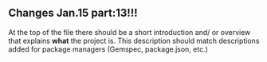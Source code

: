 ## Changes Jan.15 part:13!!!

At the top of the file there should be a short introduction and/ or overview that explains **what** the project is. This description should match descriptions added for package managers (Gemspec, package.json, etc.)
